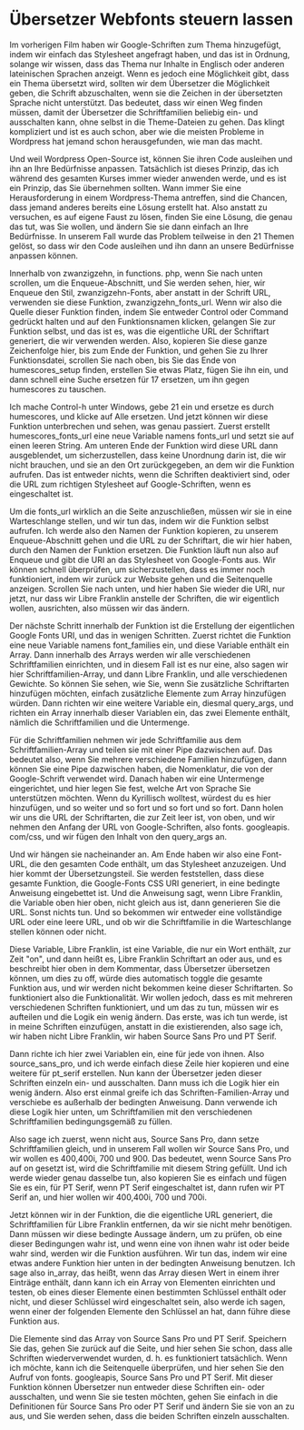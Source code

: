 # Übersetzer Webfonts steuern lassen

Im vorherigen Film haben wir Google-Schriften zum Thema hinzugefügt, indem wir einfach das Stylesheet angefragt haben, und das ist in Ordnung, solange wir wissen, dass das Thema nur Inhalte in Englisch oder anderen lateinischen Sprachen anzeigt. Wenn es jedoch eine Möglichkeit gibt, dass ein Thema übersetzt wird, sollten wir dem Übersetzer die Möglichkeit geben, die Schrift abzuschalten, wenn sie die Zeichen in der übersetzten Sprache nicht unterstützt. Das bedeutet, dass wir einen Weg finden müssen, damit der Übersetzer die Schriftfamilien beliebig ein- und ausschalten kann, ohne selbst in die Theme-Dateien zu gehen. Das klingt kompliziert und ist es auch schon, aber wie die meisten Probleme in Wordpress hat jemand schon herausgefunden, wie man das macht.

Und weil Wordpress Open-Source ist, können Sie ihren Code ausleihen und ihn an Ihre Bedürfnisse anpassen. Tatsächlich ist dieses Prinzip, das ich während des gesamten Kurses immer wieder anwenden werde, und es ist ein Prinzip, das Sie übernehmen sollten. Wann immer Sie eine Herausforderung in einem Wordpress-Thema antreffen, sind die Chancen, dass jemand anderes bereits eine Lösung erstellt hat. Also anstatt zu versuchen, es auf eigene Faust zu lösen, finden Sie eine Lösung, die genau das tut, was Sie wollen, und ändern Sie sie dann einfach an Ihre Bedürfnisse. In unserem Fall wurde das Problem teilweise in den 21 Themen gelöst, so dass wir den Code ausleihen und ihn dann an unsere Bedürfnisse anpassen können.

Innerhalb von zwanzigzehn, in functions. php, wenn Sie nach unten scrollen, um die Enqueue-Abschnitt, und Sie werden sehen, hier, wir Enqueue den Stil, zwanzigzehn-Fonts, aber anstatt in der Schrift URL, verwenden sie diese Funktion, zwanzigzehn_fonts_url. Wenn wir also die Quelle dieser Funktion finden, indem Sie entweder Control oder Command gedrückt halten und auf den Funktionsnamen klicken, gelangen Sie zur Funktion selbst, und das ist es, was die eigentliche URL der Schriftart generiert, die wir verwenden werden. Also, kopieren Sie diese ganze Zeichenfolge hier, bis zum Ende der Funktion, und gehen Sie zu Ihrer Funktionsdatei, scrollen Sie nach oben, bis Sie das Ende von humescores_setup finden, erstellen Sie etwas Platz, fügen Sie ihn ein, und dann schnell eine Suche ersetzen für 17 ersetzen, um ihn gegen humescores zu tauschen.

Ich mache Control-h unter Windows, gebe 21 ein und ersetze es durch humescores, und klicke auf Alle ersetzen. Und jetzt können wir diese Funktion unterbrechen und sehen, was genau passiert. Zuerst erstellt humescores_fonts_url eine neue Variable namens fonts_url und setzt sie auf einen leeren String. Am unteren Ende der Funktion wird diese URL dann ausgeblendet, um sicherzustellen, dass keine Unordnung darin ist, die wir nicht brauchen, und sie an den Ort zurückgegeben, an dem wir die Funktion aufrufen. Das ist entweder nichts, wenn die Schriften deaktiviert sind, oder die URL zum richtigen Stylesheet auf Google-Schriften, wenn es eingeschaltet ist.

Um die fonts_url wirklich an die Seite anzuschließen, müssen wir sie in eine Warteschlange stellen, und wir tun das, indem wir die Funktion selbst aufrufen. Ich werde also den Namen der Funktion kopieren, zu unserem Enqueue-Abschnitt gehen und die URL zu der Schriftart, die wir hier haben, durch den Namen der Funktion ersetzen. Die Funktion läuft nun also auf Enqueue und gibt die URI an das Stylesheet von Google-Fonts aus. Wir können schnell überprüfen, um sicherzustellen, dass es immer noch funktioniert, indem wir zurück zur Website gehen und die Seitenquelle anzeigen. Scrollen Sie nach unten, und hier haben Sie wieder die URI, nur jetzt, nur dass wir Libre Franklin anstelle der Schriften, die wir eigentlich wollen, ausrichten, also müssen wir das ändern.

Der nächste Schritt innerhalb der Funktion ist die Erstellung der eigentlichen Google Fonts URI, und das in wenigen Schritten. Zuerst richtet die Funktion eine neue Variable namens font_families ein, und diese Variable enthält ein Array. Dann innerhalb des Arrays werden wir alle verschiedenen Schriftfamilien einrichten, und in diesem Fall ist es nur eine, also sagen wir hier Schriftfamilien-Array, und dann Libre Franklin, und alle verschiedenen Gewichte. So können Sie sehen, wie Sie, wenn Sie zusätzliche Schriftarten hinzufügen möchten, einfach zusätzliche Elemente zum Array hinzufügen würden. Dann richten wir eine weitere Variable ein, diesmal query_args, und richten ein Array innerhalb dieser Variablen ein, das zwei Elemente enthält, nämlich die Schriftfamilien und die Untermenge.

Für die Schriftfamilien nehmen wir jede Schriftfamilie aus dem Schriftfamilien-Array und teilen sie mit einer Pipe dazwischen auf. Das bedeutet also, wenn Sie mehrere verschiedene Familien hinzufügen, dann können Sie eine Pipe dazwischen haben, die Nomenklatur, die von der Google-Schrift verwendet wird. Danach haben wir eine Untermenge eingerichtet, und hier legen Sie fest, welche Art von Sprache Sie unterstützen möchten. Wenn du Kyrillisch wolltest, würdest du es hier hinzufügen, und so weiter und so fort und so fort und so fort. Dann holen wir uns die URL der Schriftarten, die zur Zeit leer ist, von oben, und wir nehmen den Anfang der URL von Google-Schriften, also fonts. googleapis. com/css, und wir fügen den Inhalt von den query_args an.

Und wir hängen sie nacheinander an. Am Ende haben wir also eine Font-URL, die den gesamten Code enthält, um das Stylesheet anzuzeigen. Und hier kommt der Übersetzungsteil. Sie werden feststellen, dass diese gesamte Funktion, die Google-Fonts CSS URI generiert, in eine bedingte Anweisung eingebettet ist. Und die Anweisung sagt, wenn Libre Franklin, die Variable oben hier oben, nicht gleich aus ist, dann generieren Sie die URL. Sonst nichts tun. Und so bekommen wir entweder eine vollständige URL oder eine leere URL, und ob wir die Schriftfamilie in die Warteschlange stellen können oder nicht.

Diese Variable, Libre Franklin, ist eine Variable, die nur ein Wort enthält, zur Zeit "on", und dann heißt es, Libre Franklin Schriftart an oder aus, und es beschreibt hier oben in dem Kommentar, dass Übersetzer übersetzen können, um dies zu off, würde dies automatisch toggle die gesamte Funktion aus, und wir werden nicht bekommen keine dieser Schriftarten. So funktioniert also die Funktionalität. Wir wollen jedoch, dass es mit mehreren verschiedenen Schriften funktioniert, und um das zu tun, müssen wir es aufteilen und die Logik ein wenig ändern. Das erste, was ich tun werde, ist in meine Schriften einzufügen, anstatt in die existierenden, also sage ich, wir haben nicht Libre Franklin, wir haben Source Sans Pro und PT Serif.

Dann richte ich hier zwei Variablen ein, eine für jede von ihnen. Also source_sans_pro, und ich werde einfach diese Zeile hier kopieren und eine weitere für pt_serif erstellen. Nun kann der Übersetzer jeden dieser Schriften einzeln ein- und ausschalten. Dann muss ich die Logik hier ein wenig ändern. Also erst einmal greife ich das Schriften-Familien-Array und verschiebe es außerhalb der bedingten Anweisung. Dann verwende ich diese Logik hier unten, um Schriftfamilien mit den verschiedenen Schriftfamilien bedingungsgemäß zu füllen.

Also sage ich zuerst, wenn nicht aus, Source Sans Pro, dann setze Schriftfamilien gleich, und in unserem Fall wollen wir Source Sans Pro, und wir wollen es 400,400i, 700 und 900. Das bedeutet, wenn Source Sans Pro auf on gesetzt ist, wird die Schriftfamilie mit diesem String gefüllt. Und ich werde wieder genau dasselbe tun, also kopieren Sie es einfach und fügen Sie es ein, für PT Serif, wenn PT Serif eingeschaltet ist, dann rufen wir PT Serif an, und hier wollen wir 400,400i, 700 und 700i.

Jetzt können wir in der Funktion, die die eigentliche URL generiert, die Schriftfamilien für Libre Franklin entfernen, da wir sie nicht mehr benötigen. Dann müssen wir diese bedingte Aussage ändern, um zu prüfen, ob eine dieser Bedingungen wahr ist, und wenn eine von ihnen wahr ist oder beide wahr sind, werden wir die Funktion ausführen. Wir tun das, indem wir eine etwas andere Funktion hier unten in der bedingten Anweisung benutzen. Ich sage also in_array, das heißt, wenn das Array diesen Wert in einem ihrer Einträge enthält, dann kann ich ein Array von Elementen einrichten und testen, ob eines dieser Elemente einen bestimmten Schlüssel enthält oder nicht, und dieser Schlüssel wird eingeschaltet sein, also werde ich sagen, wenn einer der folgenden Elemente den Schlüssel an hat, dann führe diese Funktion aus.

Die Elemente sind das Array von Source Sans Pro und PT Serif. Speichern Sie das, gehen Sie zurück auf die Seite, und hier sehen Sie schon, dass alle Schriften wiederverwendet wurden, d. h. es funktioniert tatsächlich. Wenn ich möchte, kann ich die Seitenquelle überprüfen, und hier sehen Sie den Aufruf von fonts. googleapis, Source Sans Pro und PT Serif. Mit dieser Funktion können Übersetzer nun entweder diese Schriften ein- oder ausschalten, und wenn Sie sie testen möchten, gehen Sie einfach in die Definitionen für Source Sans Pro oder PT Serif und ändern Sie sie von an zu aus, und Sie werden sehen, dass die beiden Schriften einzeln ausschalten.